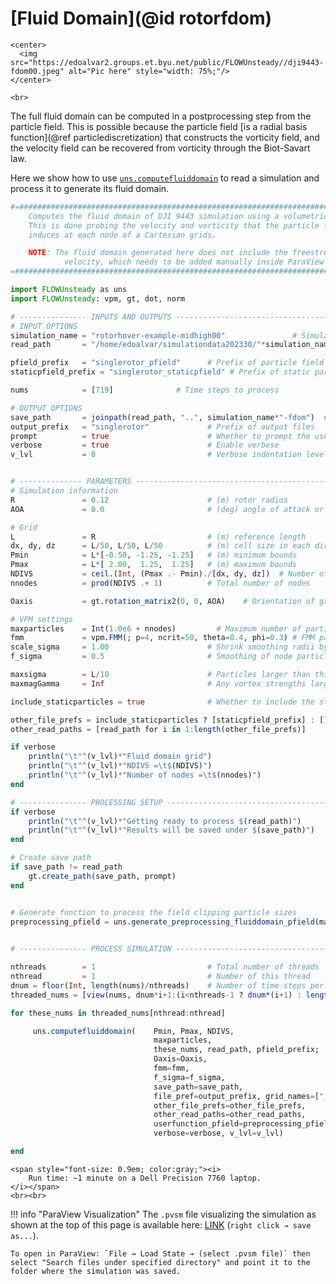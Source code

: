 # [Fluid Domain](@id rotorfdom)

```@raw html
<center>
  <img src="https://edoalvar2.groups.et.byu.net/public/FLOWUnsteady//dji9443-fdom00.jpeg" alt="Pic here" style="width: 75%;"/>
</center>
```

```@raw html
<br>
```

The full fluid domain can be computed in a postprocessing step from the
particle field.
This is possible because the particle field
[is a radial basis function](@ref particlediscretization) that
constructs the vorticity field, and the velocity field can be recovered from
vorticity through the Biot-Savart law.

Here we show how to use [`uns.computefluiddomain`](@ref) to read a
simulation and process it to generate its fluid domain.

```julia
#=##############################################################################
    Computes the fluid domain of DJI 9443 simulation using a volumetric domain.
    This is done probing the velocity and vorticity that the particle field
    induces at each node of a Cartesian grids.

    NOTE: The fluid domain generated here does not include the freestream
            velocity, which needs to be added manually inside ParaView (if any).
=###############################################################################

import FLOWUnsteady as uns
import FLOWUnsteady: vpm, gt, dot, norm

# --------------- INPUTS AND OUTPUTS -------------------------------------------
# INPUT OPTIONS
simulation_name = "rotorhover-example-midhigh00"               # Simulation to read
read_path       = "/home/edoalvar/simulationdata202330/"*simulation_name # Where to read simulation from

pfield_prefix   = "singlerotor_pfield"      # Prefix of particle field files to read
staticpfield_prefix = "singlerotor_staticpfield" # Prefix of static particle field files to read

nums            = [719]              # Time steps to process

# OUTPUT OPTIONS
save_path       = joinpath(read_path, "..", simulation_name*"-fdom")  # Where to save fluid domain
output_prefix   = "singlerotor"             # Prefix of output files
prompt          = true                      # Whether to prompt the user
verbose         = true                      # Enable verbose
v_lvl           = 0                         # Verbose indentation level


# -------------- PARAMETERS ----------------------------------------------------
# Simulation information
R               = 0.12                      # (m) rotor radius
AOA             = 0.0                       # (deg) angle of attack or incidence angle

# Grid
L               = R                         # (m) reference length
dx, dy, dz      = L/50, L/50, L/50          # (m) cell size in each direction
Pmin            = L*[-0.50, -1.25, -1.25]   # (m) minimum bounds
Pmax            = L*[ 2.00,  1.25,  1.25]   # (m) maximum bounds
NDIVS           = ceil.(Int, (Pmax .- Pmin)./[dx, dy, dz])  # Number of cells in each direction
nnodes          = prod(NDIVS .+ 1)          # Total number of nodes

Oaxis           = gt.rotation_matrix2(0, 0, AOA)    # Orientation of grid

# VPM settings
maxparticles    = Int(1.0e6 + nnodes)         # Maximum number of particles
fmm             = vpm.FMM(; p=4, ncrit=50, theta=0.4, phi=0.3) # FMM parameters (decrease phi to reduce FMM noise)
scale_sigma     = 1.00                      # Shrink smoothing radii by this factor
f_sigma         = 0.5                       # Smoothing of node particles as sigma = f_sigma*meansigma

maxsigma        = L/10                      # Particles larger than this get shrunk to this size (this helps speed up computation)
maxmagGamma     = Inf                       # Any vortex strengths larger than this get clipped to this value

include_staticparticles = true              # Whether to include the static particles embedded in the solid surfaces

other_file_prefs = include_staticparticles ? [staticpfield_prefix] : []
other_read_paths = [read_path for i in 1:length(other_file_prefs)]

if verbose
    println("\t"^(v_lvl)*"Fluid domain grid")
    println("\t"^(v_lvl)*"NDIVS =\t$(NDIVS)")
    println("\t"^(v_lvl)*"Number of nodes =\t$(nnodes)")
end

# --------------- PROCESSING SETUP ---------------------------------------------
if verbose
    println("\t"^(v_lvl)*"Getting ready to process $(read_path)")
    println("\t"^(v_lvl)*"Results will be saved under $(save_path)")
end

# Create save path
if save_path != read_path
    gt.create_path(save_path, prompt)
end


# Generate function to process the field clipping particle sizes
preprocessing_pfield = uns.generate_preprocessing_fluiddomain_pfield(maxsigma, maxmagGamma;
                                                                        verbose=verbose, v_lvl=v_lvl+1)

# --------------- PROCESS SIMULATION -------------------------------------------

nthreads        = 1                         # Total number of threads
nthread         = 1                         # Number of this thread
dnum = floor(Int, length(nums)/nthreads)    # Number of time steps per thread
threaded_nums = [view(nums, dnum*i+1:(i<nthreads-1 ? dnum*(i+1) : length(nums))) for i in 0:nthreads-1]

for these_nums in threaded_nums[nthread:nthread]

     uns.computefluiddomain(    Pmin, Pmax, NDIVS,
                                maxparticles,
                                these_nums, read_path, pfield_prefix;
                                Oaxis=Oaxis,
                                fmm=fmm,
                                f_sigma=f_sigma,
                                save_path=save_path,
                                file_pref=output_prefix, grid_names=["_fdom"],
                                other_file_prefs=other_file_prefs,
                                other_read_paths=other_read_paths,
                                userfunction_pfield=preprocessing_pfield,
                                verbose=verbose, v_lvl=v_lvl)

end
```
```@raw html
<span style="font-size: 0.9em; color:gray;"><i>
    Run time: ~1 minute on a Dell Precision 7760 laptop.
</i></span>
<br><br>
```
!!! info "ParaView Visualization"
    The `.pvsm` file visualizing the simulation as shown at the
    top of this page is available here:
    [LINK](https://edoalvar2.groups.et.byu.net/public/FLOWUnsteady/dji9443-fdom03.pvsm)
    (`right click → save as...`).

    To open in ParaView: `File → Load State → (select .pvsm file)` then
    select "Search files under specified directory" and point it to the
    folder where the simulation was saved.

